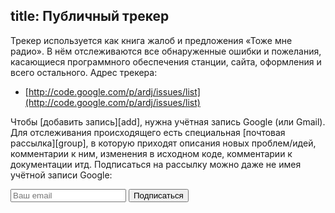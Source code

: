 title: Публичный трекер
---
Трекер используется как книга жалоб и предложения «Тоже мне радио».  В нём
отслеживаются все обнаруженные ошибки и пожелания, касающиеся программного
обеспечения станции, сайта, оформления и всего остального.  Адрес трекера:

- [http://code.google.com/p/ardj/issues/list](http://code.google.com/p/ardj/issues/list)

Чтобы [добавить запись][add], нужна учётная запись Google (или Gmail).  Для
отслеживания происходящего есть специальная [почтовая рассылка][group], в
которую приходят описания новых проблем/идей, комментарии к ним, изменения в
исходном коде, комментарии к документации итд.  Подписаться на рассылку можно
даже не имея учётной записи Google:

<form action="http://groups.google.com/group/ardj-devel/boxsubscribe">
<input type="text" name="email" placeholder="Ваш email"/> <input type="submit" value="Подписаться"/>
</form>
